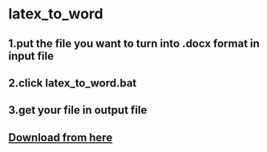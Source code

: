 # latex_to_word
## 1.put the file you want to turn into .docx format in input file
## 2.click latex_to_word.bat
## 3.get your file in output file

## [Download from here](https://github.com/JohnnyWu2k/LXTW/releases/tag/v1)
